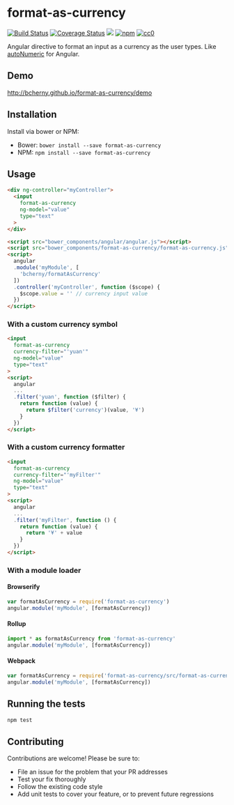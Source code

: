 # format-as-currency

[![Build Status][build]](https://circleci.com/gh/bcherny/format-as-currency) [![Coverage Status][coverage]](https://coveralls.io/r/bcherny/format-as-currency) ![][bower] [![npm]](https://www.npmjs.com/package/format-as-currency) [![cc0]](http://creativecommons.org/about/cc0)

[build]: https://img.shields.io/circleci/project/bcherny/format-as-currency.svg?branch=master&style=flat-square
[coverage]: http://img.shields.io/coveralls/bcherny/format-as-currency.svg?branch=master&style=flat-square
[bower]: https://img.shields.io/bower/v/format-as-currency.svg?style=flat-square
[npm]: https://img.shields.io/npm/v/format-as-currency.svg?style=flat-square
[cc0]: https://img.shields.io/npm/l/format-as-currency.svg?style=flat-square

Angular directive to format an input as a currency as the user types. Like [autoNumeric](https://github.com/BobKnothe/autoNumeric) for Angular.

## Demo

http://bcherny.github.io/format-as-currency/demo

## Installation

Install via bower or NPM:

- Bower: `bower install --save format-as-currency`
- NPM: `npm install --save format-as-currency`

## Usage

```html
<div ng-controller="myController">
  <input
    format-as-currency
    ng-model="value"
    type="text"
  >
</div>

<script src="bower_components/angular/angular.js"></script>
<script src="bower_components/format-as-currency/format-as-currency.js"></script>
<script>
  angular
  .module('myModule', [
    'bcherny/formatAsCurrency'
  ])
  .controller('myController', function ($scope) {
    $scope.value = '' // currency input value
  })
</script>
```

### With a custom currency symbol

```html
<input
  format-as-currency
  currency-filter="'yuan'"
  ng-model="value"
  type="text"
>
<script>
  angular
  ...
  .filter('yuan', function ($filter) {
    return function (value) {
      return $filter('currency')(value, '¥')
    }
  })
</script>
```

### With a custom currency formatter

```html
<input
  format-as-currency
  currency-filter="'myFilter'"
  ng-model="value"
  type="text"
>
<script>
  angular
  ...
  .filter('myFilter', function () {
    return function (value) {
      return '¥' + value
    }
  })
</script>
```

### With a module loader

#### Browserify

```js
var formatAsCurrency = require('format-as-currency')
angular.module('myModule', [formatAsCurrency])
```

#### Rollup

```js
import * as formatAsCurrency from 'format-as-currency'
angular.module('myModule', [formatAsCurrency])
```

#### Webpack

```js
var formatAsCurrency = require('format-as-currency/src/format-as-currency')
angular.module('myModule', [formatAsCurrency])
```

## Running the tests

```sh
npm test
```

## Contributing

Contributions are welcome! Please be sure to:

- File an issue for the problem that your PR addresses
- Test your fix thoroughly
- Follow the existing code style
- Add unit tests to cover your feature, or to prevent future regressions